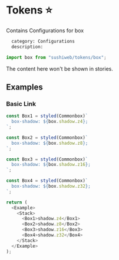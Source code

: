# Tokens :star:

Contains Configurations for box

```meta
  category: Configurations
  description:
```

```js
import box from "sushiweb/tokens/box";
```

<!-- Brief summary of what the component is, and what it's for. -->

<!-- STORY -->

<!-- STORY HIDE START -->

The content here won't be shown in stories.

<!-- STORY HIDE END -->

## Examples

### Basic Link

```js
const Box1 = styled(Commonbox)`
  box-shadow: ${box.shadow.z4};
`;

const Box2 = styled(Commonbox)`
  box-shadow: ${box.shadow.z8};
`;

const Box3 = styled(Commonbox)`
  box-shadow: ${box.shadow.z16};
`;

const Box4 = styled(Commonbox)`
  box-shadow: ${box.shadow.z32};
`;

return (
  <Example>
    <Stack>
      <Box1>shadow.z4</Box1>
      <Box2>shadow.z8</Box2>
      <Box3>shadow.z16</Box3>
      <Box4>shadow.z32</Box4>
    </Stack>
  </Example>
);
```
